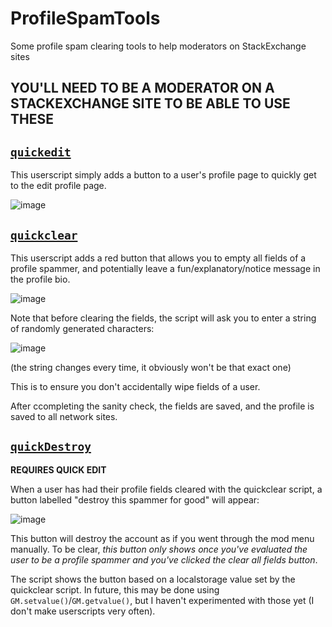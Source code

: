 # ProfileSpamTools
Some profile spam clearing tools to help moderators on StackExchange sites

## YOU'LL NEED TO BE A MODERATOR ON A STACKEXCHANGE SITE TO BE ABLE TO USE THESE

## [`quickedit`](https://github.com/lyxal/ProfileSpamTools/blob/main/quickedit.user.js)

This userscript simply adds a button to a user's profile page to quickly get to the edit profile page.

![image](https://github.com/user-attachments/assets/be71dab6-2b5b-454b-aa08-79cb47b99cd8)

## [`quickclear`](https://github.com/lyxal/ProfileSpamTools/blob/main/quickclear.user.js)

This userscript adds a red button that allows you to empty all fields of a profile spammer, and potentially leave a fun/explanatory/notice message in the profile bio.

![image](https://github.com/user-attachments/assets/eb6fdac7-4ad3-45e7-b1d3-b42c694d7d58)

Note that before clearing the fields, the script will ask you to enter a string of randomly generated characters:

![image](https://github.com/user-attachments/assets/8aab69fe-1723-4b4f-84c8-a46310fef9a4)

(the string changes every time, it obviously won't be that exact one)

This is to ensure you don't accidentally wipe fields of a user.

After ccompleting the sanity check, the fields are saved, and the profile is saved to all network sites.

## [`quickDestroy`](https://github.com/lyxal/ProfileSpamTools/blob/main/quickdestroy.user.js)

**REQUIRES QUICK EDIT**

When a user has had their profile fields cleared with the quickclear script, a button labelled "destroy this spammer for good" will appear:

![image](https://github.com/user-attachments/assets/251a0484-8f0a-469d-bf08-c12943578cd2)

This button will destroy the account as if you went through the mod menu manually. To be clear, _this button only shows once you've evaluated the user to be a profile spammer and you've clicked the clear all fields button_.

The script shows the button based on a localstorage value set by the quickclear script. In future, this may be done using `GM.setvalue()`/`GM.getvalue()`, but I haven't experimented with those yet (I don't make userscripts very often).
